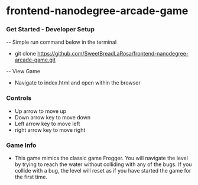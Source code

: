 frontend-nanodegree-arcade-game
===============================

### Get Started - Developer Setup
-- Simple run command below in the terminal

* git clone https://github.com/SweetBreadLaRosa/frontend-nanodegree-arcade-game.git

-- View Game

* Navigate to index.html and open within the browser

### Controls
* Up arrow to move up
* Down arrow key to move down
* Left arrow key to move left
* right arrow key to move right

### Game Info
* This game mimics the classic game Frogger. You will navigate the level by trying to reach the water without colliding with any of the bugs. If you collide with a bug, the level will reset as if you have started the game for the first time.